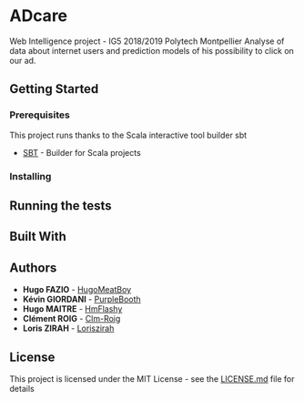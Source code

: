 # ADcare

Web Intelligence project - IG5 2018/2019 Polytech Montpellier
Analyse of data about internet users and prediction models of his possibility to click on our ad.

## Getting Started


### Prerequisites

This project runs thanks to the Scala interactive tool builder sbt
* [SBT](https://www.scala-sbt.org/) - Builder for Scala projects


### Installing


## Running the tests

## Built With

## Authors

* **Hugo FAZIO** - [HugoMeatBoy](https://github.com/HugoMeatBoy)
* **Kévin GIORDANI** - [PurpleBooth](https://github.com/PurpleBooth)
* **Hugo MAITRE** - [HmFlashy](https://github.com/HmFlashy)
* **Clément ROIG** - [Clm-Roig](https://github.com/Clm-Roig)
* **Loris ZIRAH** - [Loriszirah](https://github.com/Loriszirah)


## License

This project is licensed under the MIT License - see the [LICENSE.md](LICENSE.md) file for details
